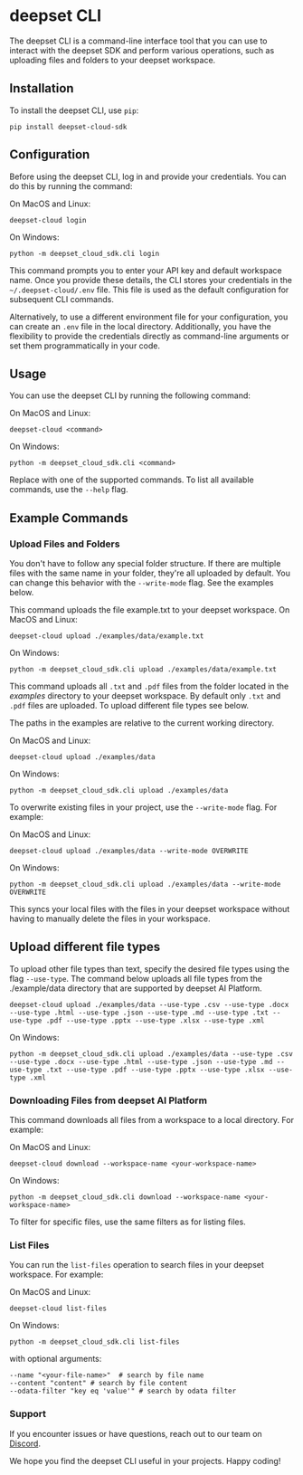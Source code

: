 # deepset CLI
The deepset CLI is a command-line interface tool that you can use to interact with the deepset SDK and perform various operations, such as uploading files and folders to your deepset workspace.

## Installation
To install the deepset CLI, use `pip`:

```shell
pip install deepset-cloud-sdk
```
## Configuration
Before using the deepset CLI, log in and provide your credentials. You can do this by running the command:

On MacOS and Linux:

```shell
deepset-cloud login
```
On Windows:

```shell
python -m deepset_cloud_sdk.cli login
```

This command prompts you to enter your API key and default workspace name. Once you provide these details, the CLI stores your credentials in the `~/.deepset-cloud/.env` file. This file is used as the default configuration for subsequent CLI commands.

Alternatively, to use a different environment file for your configuration, you can create an `.env` file in the local directory. Additionally, you have the flexibility to provide the credentials directly as command-line arguments or set them programmatically in your code.

## Usage
You can use the deepset CLI by running the following command:

On MacOS and Linux:

```shell
deepset-cloud <command>
```

On Windows:

```shell
python -m deepset_cloud_sdk.cli <command>
```

Replace <command> with one of the supported commands. To list all available commands, use the `--help` flag.

## Example Commands

### Upload Files and Folders

You don't have to follow any special folder structure. If there are multiple files with the same name in your folder, they're all uploaded by default. You can change this behavior with the `--write-mode` flag. See the examples below.

This command uploads the file example.txt to your deepset workspace.
On MacOS and Linux:

```shell
deepset-cloud upload ./examples/data/example.txt
```

On Windows:

```shell
python -m deepset_cloud_sdk.cli upload ./examples/data/example.txt
```

This command uploads all `.txt` and `.pdf` files from the folder located in the _examples_ directory to your deepset workspace. By default only `.txt` and `.pdf` files are uploaded. To upload different file types see below.

The paths in the examples are relative to the current working directory.

On MacOS and Linux:

```shell
deepset-cloud upload ./examples/data
```
On Windows:
```shell
python -m deepset_cloud_sdk.cli upload ./examples/data
```
To overwrite existing files in your project, use the `--write-mode` flag. For example:

On MacOS and Linux:
```shell
deepset-cloud upload ./examples/data --write-mode OVERWRITE
```
On Windows:
```shell
python -m deepset_cloud_sdk.cli upload ./examples/data --write-mode OVERWRITE
```
This syncs your local files with the files in your deepset workspace without having to manually delete the files in your workspace.

## Upload different file types

To upload other file types than text, specify the desired file types using the flag `--use-type`.
The command below uploads all file types from the ./example/data directory that are supported by deepset AI Platform.

```shell
deepset-cloud upload ./examples/data --use-type .csv --use-type .docx --use-type .html --use-type .json --use-type .md --use-type .txt --use-type .pdf --use-type .pptx --use-type .xlsx --use-type .xml

```
On Windows:
```shell
python -m deepset_cloud_sdk.cli upload ./examples/data --use-type .csv --use-type .docx --use-type .html --use-type .json --use-type .md --use-type .txt --use-type .pdf --use-type .pptx --use-type .xlsx --use-type .xml
```


### Downloading Files from deepset AI Platform
This command downloads all files from a workspace to a local directory. For example:

On MacOS and Linux:

```shell
deepset-cloud download --workspace-name <your-workspace-name>
```
On Windows:
```shell
python -m deepset_cloud_sdk.cli download --workspace-name <your-workspace-name>
```

To filter for specific files, use the same filters as for listing files.


### List Files
You can run the `list-files` operation to search files in your deepset workspace. For example:

On MacOS and Linux:
```shell
deepset-cloud list-files
```
On Windows:
```shell
python -m deepset_cloud_sdk.cli list-files
```
with optional arguments:

```shell
--name "<your-file-name>"  # search by file name
--content "content" # search by file content
--odata-filter "key eq 'value'" # search by odata filter
```

### Support
If you encounter issues or have  questions, reach out to our team on [Discord](https://discord.com/invite/qZxjM4bAHU).

We hope you find the deepset CLI useful in your projects. Happy coding!
